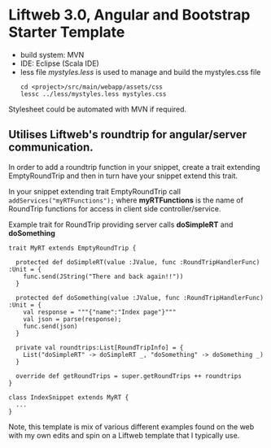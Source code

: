 # Liftweb 3.0, Angular and Bootstrap Starter Template

- build system: MVN
- IDE: Eclipse (Scala IDE) 
- less file *mystyles.less* is used to manage and build the mystyles.css file 
  ```
  cd <project>/src/main/webapp/assets/css
  lessc ../less/mystyles.less mystyles.css
  ```
Stylesheet could be automated with MVN if required.

## Utilises Liftweb's roundtrip for angular/server communication.

In order to add a roundtrip function in your snippet, create a trait extending EmptyRoundTrip and then in turn have your snippet extend this trait.

In your snippet extending trait EmptyRoundTrip call `addServices("myRTFunctions");` where **myRTFunctions** is the name of RoundTrip functions for access in client side controller/service.

Example trait for RoundTrip providing server calls **doSimpleRT** and **doSomething**

```
trait MyRT extends EmptyRoundTrip {
  
  protected def doSimpleRT(value :JValue, func :RoundTripHandlerFunc) :Unit = {
    func.send(JString("There and back again!!"))
  }

  protected def doSomething(value :JValue, func :RoundTripHandlerFunc) :Unit = {
    val response = """{"name":"Index page"}"""
    val json = parse(response);
    func.send(json)
  }   

  private val roundtrips:List[RoundTripInfo] = {
    List("doSimpleRT" -> doSimpleRT _, "doSomething" -> doSomething _)
  }

  override def getRoundTrips = super.getRoundTrips ++ roundtrips    
}

class IndexSnippet extends MyRT {
  ...
}
```

Note, this template is mix of various different examples found on the web with my own edits and spin on a Liftweb template that I typically use.